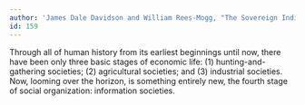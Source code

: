 ```yaml
---
author: 'James Dale Davidson and William Rees-Mogg, "The Sovereign Individual"'
id: 159
---
```


Through all of human history from its earliest beginnings until now, there have been only three basic stages of economic life: (1) hunting-and-gathering societies; (2) agricultural societies; and (3) industrial societies. Now, looming over the horizon, is something entirely new, the fourth stage of social organization: information societies.